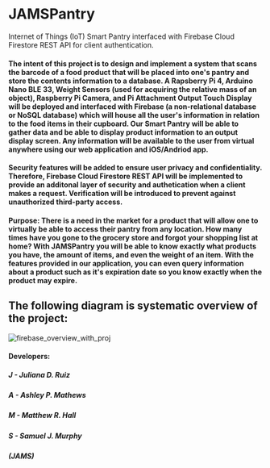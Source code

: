 # JAMSPantry
Internet of Things (IoT) Smart Pantry interfaced with Firebase Cloud Firestore REST API for client authentication.

#### The intent of this project is to design and implement a system that scans the barcode of a food product that will be placed into one's pantry and store the contents information to a database. A Rapsberry Pi 4, Arduino Nano BLE 33, Weight Sensors (used for acquiring the relative mass of an object), Raspberry Pi Camera, and Pi Attachment Output Touch Display will be deployed and interfaced with Firebase (a non-relational database or NoSQL database) which will house all the user's information in relation to the food items in their cupboard. Our Smart Pantry will be able to gather data and be able to display product information to an output display screen. Any information will be available to the user from virtual anywhere using our web application and iOS/Andriod app. 

#### Security features will be added to ensure user privacy and confidentiality. Therefore, Firebase Cloud Firestore REST API will be implemented to provide an additonal layer of security and authetication when a client makes a request. Verification will be introduced to prevent against unauthorized third-party access. 

#### Purpose: There is a need in the market for a product that will allow one to virtually be able to access their pantry from any location. How many times have you gone to the grocery store and forgot your shopping list at home? With JAMSPantry you will be able to know exactly what products you have, the amount of items, and even the weight of an item. With the features provided in our application, you can even query information about a product such as it's expiration date so you know exactly when the product may expire. 

## The following diagram is systematic overview of the project:

 ![firebase_overview_with_proj](https://user-images.githubusercontent.com/73625048/156276160-daf1af66-9b9b-4344-8a84-1c64a62083ca.PNG)


#### Developers:
##### J - Juliana D. Ruiz 
##### A - Ashley P. Mathews
##### M - Matthew R. Hall
##### S - Samuel J. Murphy

##### (JAMS) 

